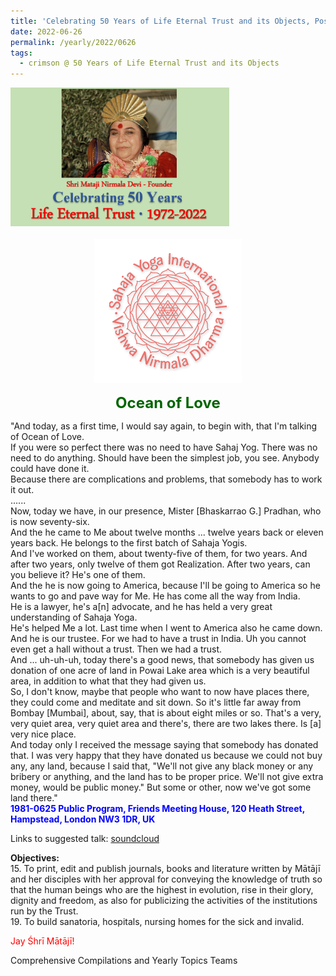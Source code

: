 ```yaml
---
title: 'Celebrating 50 Years of Life Eternal Trust and its Objects, Post 19'
date: 2022-06-26
permalink: /yearly/2022/0626
tags:
  - crimson @ 50 Years of Life Eternal Trust and its Objects
---
```


<div style="text-align: left"><img src="/images/Celebrating50YearsLET.png" width="350" /></div><br>

<div style="text-align: center"><img src="/images/image9.png" /></div>

<p style="color:DarkGreen; text-align:center">
<font size="+2"><b>Ocean of Love</b><br></font>
</p>

<p>
"And today, as a first time, I would say again, to begin with, that I'm talking of Ocean of Love.<br>
If you were so perfect there was no need to have Sahaj Yog. There was no need to do anything. Should have been the simplest job, you see. Anybody could have done it.<br>
Because there are complications and problems, that somebody has to work it out.<br>
......<br>
Now, today we have, in our presence, Mister [Bhaskarrao G.] Pradhan, who is now seventy-six.<br>
And the he came to Me about twelve months ... twelve years back or eleven years back. He belongs to the first batch of Sahaja Yogis.<br> 
And I've worked on them, about twenty-five of them, for two years. And after two years, only twelve of them got Realization. After two years, can you believe it? He's one of them.<br>
And the he is now going to America, because I'll be going to America so he wants to go and pave way for Me. He has come all the way from India.<br>
He is a lawyer, he's a[n] advocate, and he has held a very great understanding of Sahaja Yoga.<br>
He's helped Me a lot. Last time when I went to America also he came down.<br>
And he is our trustee. For we had to have a trust in India. Uh you cannot even get a hall without a trust. Then we had a trust.<br>
And ... uh-uh-uh, today there's a good news, that somebody has given us donation of one acre of land in Powai Lake area which is a very beautiful area, in addition to what that they had given us.<br>
So, I don't know, maybe that people who want to now have places there, they could come and meditate and sit down. So it's little far away from Bombay [Mumbai], about, say, that is about eight miles or so. That's a very, very quiet area, very quiet area and there's, there are two lakes there. Is [a] very nice place.<br>
And today only I received the message saying that somebody has donated that. I was very happy that they have donated us because we could not buy any, any land, because I said that, "We'll not give any black money or any bribery or anything, and the land has to be proper price. We'll not give extra money, would be public money." But some or other, now we've got some land there."<br>
<font color="blue"><b>1981-0625 Public Program, Friends Meeting House, 120 Heath Street, Hampstead, London NW3 1DR, UK</b></font><br>
</p>

Links to suggested talk: <a href="https://soundcloud.com/sahaja-library/1981-0625-the-ocean-of-love"> soundcloud</a><br>

<p>
<b>Objectives:</b><br>
15. To print, edit and publish journals, books and literature written by Mātājī and her disciples with her approval for conveying the knowledge of truth so that the human beings who are the highest in evolution, rise in their glory, dignity and freedom, as also for publicizing the activities of the institutions run by the Trust.<br>
19. To build sanatoria, hospitals, nursing homes for the sick and invalid. <br>
</p>

<p style="color:red;">Jay Śhrī Mātājī!<br></p>

Comprehensive Compilations and Yearly Topics Teams